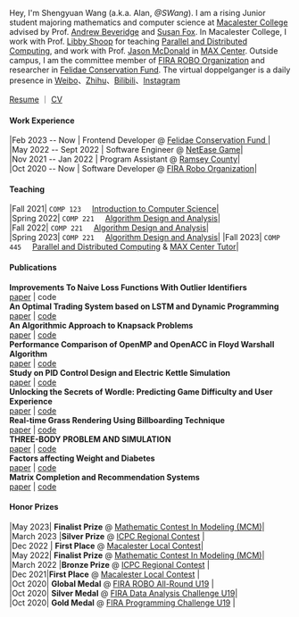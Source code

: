 Hey, I'm Shengyuan Wang (a.k.a. Alan, _@SWang_). I am a rising Junior student majoring mathematics and computer science at [Macalester College](https://www.macalester.edu/) advised by Prof. [Andrew Beveridge](https://mathbeveridge.github.io/) and [Susan Fox](https://www.macalester.edu/~fox/). In Macalester College, I work with Prof. [Libby Shoop](https://libbyshoop.webs.com/) for teaching [Parallel and Distributed Computing](https://catalog.macalester.edu/preview_course_nopop.php?catoid=23&coid=119992), and work with Prof. [Jason McDonald](https://www.macalester.edu/mscs/facultystaff/jason-mcdonald/) in [MAX Center](https://www.macalester.edu/max/#/12). Outside campus, I am the committee member of [FIRA ROBO Organization](https://firaworldcup.org/) and researcher in [Felidae Conservation Fund](https://felidaefund.org/). The virtual doppelganger is a daily presence in [Weibo](https://weibo.com/Shengyuan_W)、[Zhihu](https://www.zhihu.com/people/wang-sy-96)、[Bilibili](https://space.bilibili.com/458176225)、[Instagram](https://www.instagram.com/alan_wang0518/)

[Resume](/files/resume.pdf) ｜ [CV](/files/resume.pdf)

#### **Work Experience**

|Feb 2023 -- Now | Frontend Developer @ [ Felidae Conservation Fund ](https://felidaefund.org/)|  
|May 2022 -- Sept 2022 | Software Engineer @ [NetEase Game](https://www.neteasegames.com/)|  
|Nov 2021 -- Jan 2022 | Program Assistant @ [Ramsey County](https://www.ramseycounty.us/)|  
|Oct 2020 -- Now | Software Developer @ [FIRA Robo Organization](https://firaworldcup.org/)|

#### **Teaching**

|Fall 2021| `COMP 123` &nbsp; &nbsp; [Introduction to Computer Science](https://catalog.macalester.edu/preview_course_nopop.php?catoid=23&coid=119968)|  
|Spring 2022| `COMP 221` &nbsp; &nbsp; [Algorithm Design and Analysis](https://catalog.macalester.edu/preview_course_nopop.php?catoid=23&coid=119972)|  
|Fall 2022| `COMP 221` &nbsp; &nbsp; [Algorithm Design and Analysis](https://catalog.macalester.edu/preview_course_nopop.php?catoid=23&coid=119972)|  
|Spring 2023| `COMP 221` &nbsp; &nbsp; [Algorithm Design and Analysis](https://catalog.macalester.edu/preview_course_nopop.php?catoid=23&coid=119972)|
|Fall 2023| `COMP 445` &nbsp; &nbsp; [Parallel and Distributed Computing](https://catalog.macalester.edu/preview_course_nopop.php?catoid=23&coid=119992) & [MAX Center Tutor](https://www.macalester.edu/max/#/12)|

#### **Publications**

**Improvements To Naive Loss Functions With Outlier Identifiers**  
[paper](https://ieeexplore.ieee.org/document/9339696) | code  
**An Optimal Trading System based on LSTM and Dynamic Programming**  
[paper](/files/papers/MCM_2022.pdf) | [code](https://github.com/ShengyuanWang/LSTM-Stock-market-Prediction)  
**An Algorithmic Approach to Knapsack Problems**  
[paper](/files/papers/494_Final_Paper.pdf) | [code](https://github.com/ShengyuanWang/KnapSack-Problem-Analysis)  
**Performance Comparison of OpenMP and OpenACC in Floyd Warshall Algorithm**  
[paper](/files/papers/COMP445_Final_Paper.pdf) | [code](https://github.com/ShengyuanWang/Parallel-Analysis-of-Floyd-Warshall-algorithm)  
**Study on PID Control Design and Electric Kettle Simulation**  
[paper](/files/papers/PID_Research.pdf) | [code](https://github.com/ShengyuanWang/PID-Autotune)  
**Unlocking the Secrets of Wordle: Predicting Game Difficulty and User Experience**  
[paper](/files/papers/2320341.pdf) | [code](https://github.com/ShengyuanWang/MCM-2023)  
**Real-time Grass Rendering Using Billboarding Technique**  
[paper](/files/papers/COMP465_Final_Paper.pdf) | [code](https://github.com/ShengyuanWang/Grass-Rendering)  
**THREE-BODY PROBLEM AND SIMULATION**  
[paper](/files/papers/Three_body_project.pdf) | [code](https://github.com/ShengyuanWang/Math312)  
**Factors affecting Weight and Diabetes**  
[paper](/files/papers/stat155.pdf) | [code](/files/papers/FinalReport_RCode.pdf)  
**Matrix Completion and Recommendation Systems**  
[paper](/files/papers/Math_Comp_365_Project_Shengyuan_Wenxuan.pdf) | [code](https://github.com/ShengyuanWang/matrix-completion)

#### **Honor Prizes**

|May 2023| **Finalist Prize** @ [Mathematic Contest In Modeling (MCM)](https://www.contest.comap.com/undergraduate/contests/)|  
|March 2023 |**Silver Prize** @ [ICPC Regional Contest](https://www.icpc.org/) |  
|Dec 2022 | **First Place** @ [Macalester Local Contest](https://www.macalester.edu/mscs/studentopportunities/competitions/)|  
|May 2022| **Finalist Prize** @ [Mathematic Contest In Modeling (MCM)](https://www.contest.comap.com/undergraduate/contests/)|  
|March 2022 |**Bronze Prize** @ [ICPC Regional Contest](https://www.icpc.org/) |  
|Dec 2021|**First Place** @ [Macalester Local Contest](https://www.macalester.edu/mscs/studentopportunities/competitions/) |  
|Oct 2020| **Global Medal** @ [FIRA ROBO All-Round U19](https://firaworldcup.org/leagues/fira-challenges/autonomous-cars/) |  
|Oct 2020| **Silver Medal** @ [FIRA Data Analysis Challenge U19](https://firaworldcup.org/leagues/fira-challenges/autonomous-cars/)|  
|Oct 2020| **Gold Medal** @ [FIRA Programming Challenge U19](https://firaworldcup.org/leagues/fira-challenges/autonomous-cars/) |
